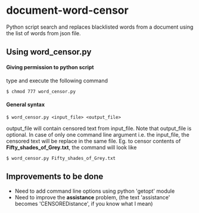 # document-word-censor
Python script search and replaces blacklisted words from a document using the list of words from json file.

## Using word_censor.py
#### Giving permission to python script
type and execute the following command

`$ chmod 777 word_censor.py`

#### General syntax
`$ word_censor.py <input_file> <output_file>`

output_file will contain censored text from input_file.
Note that output_file is optional. In case of only one command line argument i.e. the input_file, the censored text will be replace in the same file.
Eg. to censor contents of **Fifty_shades_of_Grey.txt**, the command will look like

`$ word_censor.py Fifty_shades_of_Grey.txt` 

## Improvements to be done
* Need to add command line options using python 'getopt' module
* Need to improve the **assistance** problem,
(the text 'assistance' becomes 'CENSOREDistance', if you know what I mean)
